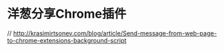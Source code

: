 # 洋葱分享Chrome插件
// http://krasimirtsonev.com/blog/article/Send-message-from-web-page-to-chrome-extensions-background-script

